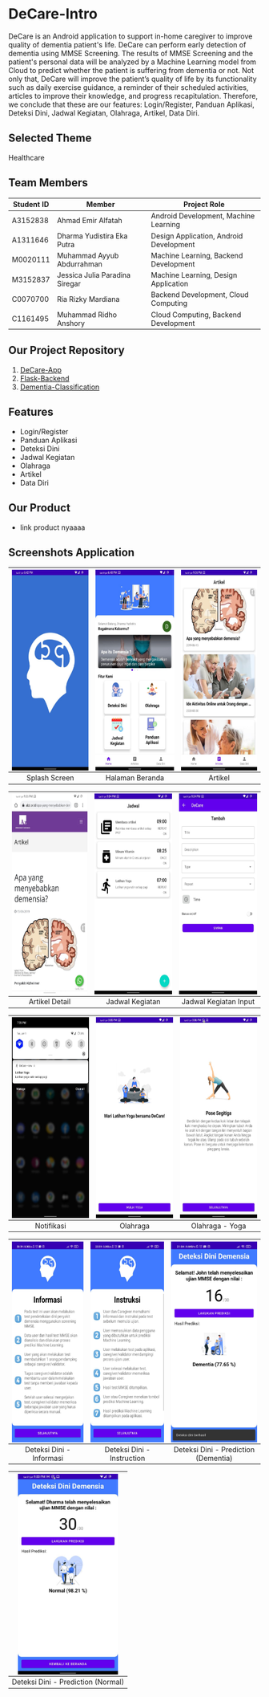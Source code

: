 # DeCare-Intro
DeCare is an Android application to support in-home caregiver to improve quality of dementia patient's life.
DeCare can perform early detection of dementia using MMSE Screening. The results of
MMSE Screening and the patient's personal data will be analyzed by a Machine
Learning model from Cloud to predict whether the patient is suffering from
dementia or not. Not only that, DeCare will improve the patient’s quality of life by
its functionality such as daily exercise guidance, a reminder of their scheduled
activities, articles to improve their knowledge, and progress recapitulation.
Therefore, we conclude that these are our features: Login/Register, Panduan
Aplikasi, Deteksi Dini, Jadwal Kegiatan, Olahraga, Artikel, Data Diri.

## Selected Theme
Healthcare

## Team Members
| Student ID  | Member |  Project Role |
| ----------- | ------ | ------------- |
| A3152838 | Ahmad Emir Alfatah | Android Development, Machine Learning |  
| A1311646 | Dharma Yudistira Eka Putra | Design Application, Android Development | 
| M0020111 | Muhammad Ayyub Abdurrahman | Machine Learning, Backend Development |
| M3152837 | Jessica Julia Paradina Siregar | Machine Learning, Design Application |
| C0070700 | Ria Rizky Mardiana | Backend Development, Cloud Computing | 
| C1161495 | Muhammad Ridho Anshory | Cloud Computing, Backend Development | 

## Our Project Repository
1. [DeCare-App](https://github.com/B21-CAP0075/DeCare-App)
2. [Flask-Backend](https://github.com/B21-CAP0075/Flask-Backend)
3. [Dementia-Classification](https://github.com/B21-CAP0075/Dementia-Classification)

## Features
- Login/Register
- Panduan Aplikasi
- Deteksi Dini
- Jadwal Kegiatan
- Olahraga
- Artikel
- Data Diri

## Our Product
- link product nyaaaa

## Screenshots Application
|<img src=screenshots/splash_screen.jpeg align="center" height="400" width="200" ></a> |<img src=screenshots/home_screen.jpeg  align="center" height="400" width="200" ></a>|<img src=screenshots/article_screen.jpeg  align="center" height="400" width="200" ></a>|
|:-----------:|:--------:|:--------:|
| Splash Screen | Halaman Beranda | Artikel |

|<img src=screenshots/article_screen_onclick.jpeg align="center" height="400" width="200" ></a> |<img src=screenshots/jadwal_kegiatan_screen.jpeg  align="center" height="400" width="200" ></a>|<img src=screenshots/jadwal_kegiatan_input.jpeg  align="center" height="400" width="200" ></a>|
|:-----------:|:--------:|:--------:|
| Artikel Detail | Jadwal Kegiatan | Jadwal Kegiatan Input |

|<img src=screenshots/notification_reminder.jpeg align="center" height="400" width="200" ></a> |<img src=screenshots/yoga_screen.jpeg  align="center" height="400" width="200" ></a>|<img src=screenshots/yoga_screen_on_progress.jpeg  align="center" height="400" width="200" ></a>|
|:-----------:|:--------:|:--------:|
| Notifikasi | Olahraga | Olahraga - Yoga |

|<img src=screenshots/information_screen.jpeg align="center" height="400" width="200" ></a> |<img src=screenshots/instruction_screen.jpeg  align="center" height="400" width="200" ></a>|<img src=screenshots/prediction_dementia.jpeg  align="center" height="400" width="200" ></a>|
|:-----------:|:--------:|:--------:|
| Deteksi Dini - Informasi | Deteksi Dini - Instruction | Deteksi Dini - Prediction (Dementia) |

|<img src=screenshots/prediction_normal.jpeg  align="center" height="400" width="200" ></a>|
|:--------:|
Deteksi Dini - Prediction (Normal) |

